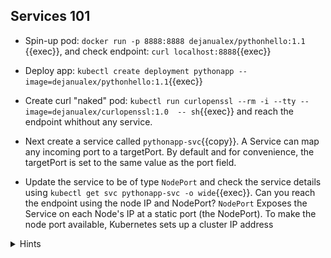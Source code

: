 ## Services 101

* Spin-up pod: `docker run -p 8888:8888 dejanualex/pythonhello:1.1 `{{exec}}, and check endpoint: `curl localhost:8888`{{exec}}

* Deploy app: `kubectl create deployment pythonapp --image=dejanualex/pythonhello:1.1`{{exec}}

* Create curl "naked" pod: `kubectl run curlopenssl --rm -i --tty --image=dejanualex/curlopenssl:1.0  -- sh`{{exec}} and reach the endpoint whithout any service.

* Next create a service called `pythonapp-svc`{{copy}}. A Service can map any incoming port to a targetPort. By default and for convenience, the targetPort is set to the same value as the port field.

* Update the service to be of type `NodePort` and check the service details using `kubectl get svc pythonapp-svc -o wide`{{exec}}. Can you reach the endpoint using the node IP and NodePort? `NodePort` Exposes the Service on each Node's IP at a static port (the NodePort). To make the node port available, Kubernetes sets up a cluster IP address

<details>
<summary>Hints</summary>
You can reach the app using the podIP<code>kubectl get po -o wide</code> and then <code>kubectl exec po/curlopenssl -- curl &lt;podIP&gt;:8888</code>
<br>
<br>
The app is running on port 8888, therefore create the service accordingly: <code>kubectl expose deployment pythonapp --name=pythonapp-svc --port=8081 --target-port=8888</code>. Check the endpoint using the service <code>kubectl exec po/curlopenssl -- curl -s pythonapp-svc.default.svc.cluster.local:8081</code>
<br>
<br>
Update service to NodePort <code>kubectl patch svc pythonapp-svc -p '{"spec": {"type": "NodePort"}}'</code>
<br>
</details>
